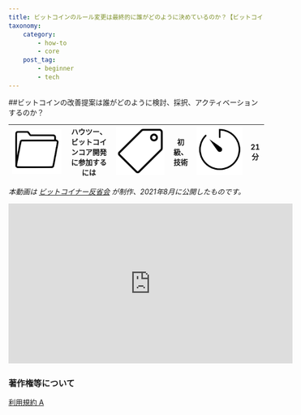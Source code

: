 ```yaml
---
title: ビットコインのルール変更は最終的に誰がどのように決めているのか？【ビットコイン一問一答】
taxonomy:
    category:
        - how-to
        - core
    post_tag:
        - beginner
        - tech
---
```


##ビットコインの改善提案は誰がどのように検討、採択、アクティベーションするのか？

|  ![Category](/_images/category.png)  |  ハウツー、ビットコインコア開発に参加するには |  ![Tag](/_images/tag.png)  |  初級、技術  | ![Time](/_images/timer.png)  |  21分  |
| ---- | ---- | ---- | ---- | ---- | ---- |

*本動画は [ビットコイナー反省会](https://www.youtube.com/channel/UCRP9Ij6gL9IViB7MS3Ez9aw) が制作、2021年8月に公開したものです。*

<center><iframe width="560" height="315" src="https://www.youtube.com/embed/DlNz7g4GR2w" title="YouTube video player" frameborder="0" allow="accelerometer; autoplay; clipboard-write; encrypted-media; gyroscope; picture-in-picture" allowfullscreen=""></iframe></center>


### 著作権等について
[利用規約 A](https://lostinbitcoin.jp/copyright/#uaa)
